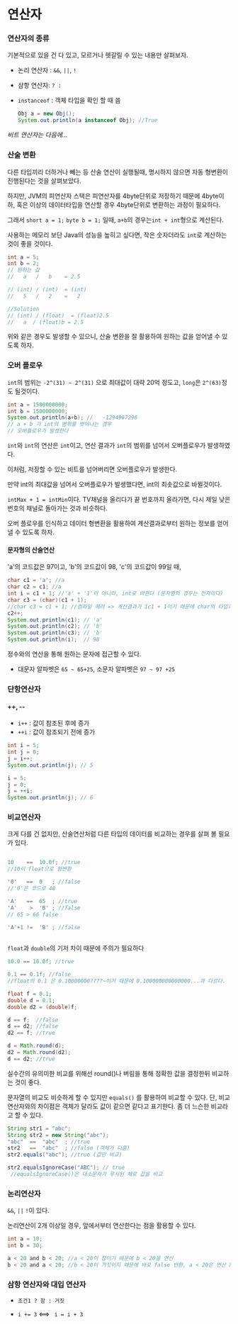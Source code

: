 # 연산자

### 연산자의 종류

기본적으로 있을 건 다 있고, 모르거나 헷갈릴 수 있는 내용만 살펴보자.

- 논리 연산자 : `&&`, `||`, `!`

- 삼항 연산자: `? :`

- `instanceof` : 객체 타입을 확인 할 때 씀

  ```java
  Obj a = new Obj();
  System.out.println(a instanceof Obj); //True
  ```

*비트 연산자는 다음에...*



### 산술 변환

다른 타입끼리 더하거나 빼는 등 산술 연산이 실행될때, 명시하지 않으면 자동 형변환이 진행된다는 것을 살펴보았다.

하지만, JVM의 피연산자 스택은 피연산자를 4byte단위로 저장하기 때문에 4byte이하, 혹은 이상의 데이터타입을 연산할 경우 4byte단위로 변환하는 과정이 필요하다.

그래서 `short a = 1;` `byte b = 1;` 일때, `a+b`의 경우는`int + int`형으로 계산된다.

사용하는 메모리 보단 Java의 성능을 높히고 싶다면, 작은 숫자더라도 `int`로 계산하는것이 좋을 것이다.

```java
int a = 5;
int b = 2;
// 원하는 값
//   a   /   b    = 2.5

// (int) / (int)  = (int)
//   5   /   2    =   2

//Solution
// (int) / (float)  = (float)2.5
//   a  / (float)b = 2.5
```

위와 같은 경우도 발생할 수 있으니, 산술 변환을 잘 활용하여 원하는 값을 얻어낼 수 있도록 하자.



### 오버 플로우

`int`의 범위는 `-2^(31) ~ 2^(31)` 으로 최대값이 대략 20억 정도고, `long`은 `2^(63)`정도 될것이다.

```java
int a = 1500000000;
int b = 1500000000;
System.out.println(a+b); //   -1294967296
// a + b 가 int의 볌위를 벗어나는 경우
// 오버플로우가 발생한다
```

`int`와 `int`의 연산은 `int`이고, 연산 결과가 `int`의 범위를 넘어서 오버플로우가 발생하였다.

이처럼, 저장할 수 있는 비트를 넘어버리면 오버플로우가 발생한다.

만약 int의 최대값을 넘어서 오버플로우가 발생했다면, int의 최솟값으로 바뀔것이다.

`intMax + 1 = intMin`이다. TV채널을 올리다가 끝 번호까지 올라가면, 다시 제일 낮은 번호의 채널로 돌아가는 것과 비슷하다.

오버 플로우를 인식하고 데이터 형변환을 활용하여 계산결과로부터 원하는 정보를 얻어 낼 수 있도록 하자.



#### 문자형의 산술연산

'a'의 코드값은 97이고, 'b'의 코드값이 98, 'c'의 코드값이 99일 때,

```java
char c1 = 'a'; //a
char c2 = c1; //a
int i = c1 + 1; //'a' + '1'이 아니라, int로 바뀐다 (문자열의 경우는 전자이다)
char c3 = (char)(c1 + 1);
//char c3 = c1 + 1; //컴파일 에러 => 계산결과가 ic1 + 1이기 때문에 char의 타입과 맞지 않다
c2++;
System.out.println(c1); // 'a'
System.out.println(c2); // 'b'
System.out.println(c3); // 'b'
System.out.println(i);  // 98
```

정수와의 연산을 통해 원하는 문자에 접근할 수 있다.

- 대문자 알파벳은 `65 ~ 65+25`, 소문자 알파벳은 `97 ~ 97 +25`



### 단항연산자

#### ++, --

- `i++` : 값이 참조된 후에 증가
- `++i` :  값이 참조되기 전에 증가

```java
int i = 5;
int j = 0;
j = i++;
System.out.println(j); // 5

i = 5;
j = 0;
j = ++i;
System.out.println(j); // 6
```



### 비교연산자

크게 다를 건 없지만, 산술연산처럼 다른 타입의 데이터를 비교하는 경우를 살펴 볼 필요가 있다.

```java

10    ==  10.0f; //true  
//10이 float으로 형변환

'0'   ==  0   ; //false
//'0'은 코드로 48

'A'   ==  65  ; //true
'A'    >  'B' ; //false
// 65 > 66 false

'A'+1 !=  'B' ; //false
  
```

`float`과 `double`의 기저 차이 때문에 주의가 필요하다

```java
10.0 == 10.0f; //true

0.1 == 0.1f; //false
//float의 0.1 은 0.10000000????~이기 때문에 0.100000000000000...과 다르다.

float f = 0.1;
double d = 0.1;
double d2 = (double)f;

d == f;  //false
d == d2; //false
d2 == f; //true

d = Math.round(d);
d2 = Math.round(d2);
d == d2; //true
```

실수간의 유의미한 비교를 위해선 round()나 버림을 통해 정확한 값을 결정한뒤 비교하는 것이 좋다.

문자열의 비교도 비슷하게 할 수 있지만 `equals()` 를 활용하여 비교할 수 있다. 단, 비교연산자와의 차이점은 객체가 달라도 값이 같으면 같다고 표기한다. 좀 더 느슨한 비교라고 할 수 있다.

```java
String str1 = "abc";
String str2 = new String("abc");
"abc"  ==  "abc"  ; //true
str2   ==  "abc"  ; //false (객체가 다름)
str2.equals("abc"); //true (값만 비교)

str2.equalsIgnoreCase("ABC"); // true
 //equalsIgnoreCase()은 대소문자가 무시된 채로 값을 비교
```



### 논리연산자

`&&`, `||` `!`이 있다.

논리연산이 2개 이상일 경우, 앞에서부터 연산한다는 점을 활용할 수 있다.

```java
int a = 10;
int b = 30;

a < 20 and b < 20; //a < 20이 참이기 때문에 b < 20을 연산
b < 20 and a < 20; //b < 20이 거짓이지 때문에 바로 false 반환, a < 20은 연산 X
```



### 삼항 연산자와 대입 연산자

- `조건1 ? 참 : 거짓 ` 

- ` i += 3 `  <==> ` i = i + 3`

  

